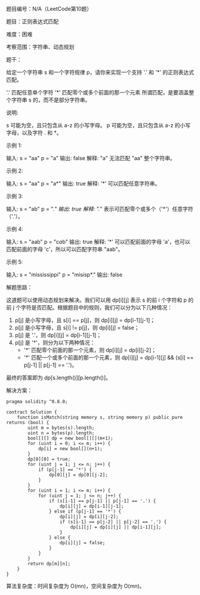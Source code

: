 题目编号：N/A（LeetCode第10题）

题目：正则表达式匹配

难度：困难

考察范围：字符串、动态规划

题干：

给定一个字符串 s 和一个字符规律 p，请你来实现一个支持 '.' 和 '*' 的正则表达式匹配。

'.' 匹配任意单个字符
'*' 匹配零个或多个前面的那一个元素
所谓匹配，是要涵盖整个字符串 s 的，而不是部分字符串。

说明:

s 可能为空，且只包含从 a-z 的小写字母。
p 可能为空，且只包含从 a-z 的小写字母，以及字符 . 和 *。

示例 1:

输入:
s = "aa"
p = "a"
输出: false
解释: "a" 无法匹配 "aa" 整个字符串。

示例 2:

输入:
s = "aa"
p = "a*"
输出: true
解释: '*' 可以匹配任意字符串。

示例 3:

输入:
s = "ab"
p = ".*"
输出: true
解释: ".*" 表示可匹配零个或多个（'*'）任意字符（'.'）。

示例 4:

输入:
s = "aab"
p = "c*a*b"
输出: true
解释: '*' 可以匹配前面的字母 'a'，也可以匹配前面的字母 'c'，所以可以匹配字符串 "aab"。

示例 5:

输入:
s = "mississippi"
p = "mis*is*p*."
输出: false

解题思路：

这道题可以使用动态规划来解决。我们可以用 dp[i][j] 表示 s 的前 i 个字符和 p 的前 j 个字符是否匹配。根据题目中的规则，我们可以分为以下几种情况：

1. p[j] 是小写字母，且 s[i] == p[j]，则 dp[i][j] = dp[i-1][j-1]；
2. p[j] 是小写字母，且 s[i] != p[j]，则 dp[i][j] = false；
3. p[j] 是 '.'，则 dp[i][j] = dp[i-1][j-1]；
4. p[j] 是 '*'，则分为以下两种情况：
   - '*' 匹配零个前面的那一个元素，则 dp[i][j] = dp[i][j-2]；
   - '*' 匹配一个或多个前面的那一个元素，则 dp[i][j] = dp[i-1][j] && (s[i] == p[j-1] || p[j-1] == '.')。

最终的答案即为 dp[s.length()][p.length()]。

解决方案：

```solidity
pragma solidity ^0.8.0;

contract Solution {
    function isMatch(string memory s, string memory p) public pure returns (bool) {
        uint m = bytes(s).length;
        uint n = bytes(p).length;
        bool[][] dp = new bool[][](m+1);
        for (uint i = 0; i <= m; i++) {
            dp[i] = new bool[](n+1);
        }
        dp[0][0] = true;
        for (uint j = 1; j <= n; j++) {
            if (p[j-1] == '*') {
                dp[0][j] = dp[0][j-2];
            }
        }
        for (uint i = 1; i <= m; i++) {
            for (uint j = 1; j <= n; j++) {
                if (s[i-1] == p[j-1] || p[j-1] == '.') {
                    dp[i][j] = dp[i-1][j-1];
                } else if (p[j-1] == '*') {
                    dp[i][j] = dp[i][j-2];
                    if (s[i-1] == p[j-2] || p[j-2] == '.') {
                        dp[i][j] = dp[i][j] || dp[i-1][j];
                    }
                } else {
                    dp[i][j] = false;
                }
            }
        }
        return dp[m][n];
    }
}
```

算法复杂度：时间复杂度为 O(mn)，空间复杂度为 O(mn)。